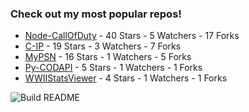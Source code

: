 ### Check out my most popular repos!

<!-- most_stars starts -->
* [Node-CallOfDuty](https://github.com/Lierrmm/Node-CallOfDuty) - 40 Stars - 5 Watchers - 17 Forks
* [C-IP](https://github.com/Lierrmm/C-IP) - 19 Stars - 3 Watchers - 7 Forks
* [MyPSN](https://github.com/Lierrmm/MyPSN) - 16 Stars - 1 Watchers - 5 Forks
* [Py-CODAPI](https://github.com/Lierrmm/Py-CODAPI) - 5 Stars - 1 Watchers - 1 Forks
* [WWIIStatsViewer](https://github.com/Lierrmm/WWIIStatsViewer) - 4 Stars - 1 Watchers - 1 Forks
<!-- most_stars ends -->


![Build README](https://github.com/Lierrmm/Lierrmm/workflows/Build%20README/badge.svg)
